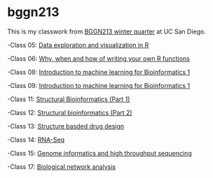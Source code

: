 # bggn213

This is my classwork from [BGGN213 winter quarter](https://github.com/jasminrevanna/bggn213/blob/master/README.md) at UC San Diego.

-Class 05: [Data exploration and visualization in R](https://github.com/jasminrevanna/bggn213/blob/master/class5/class5.Rmd)

-Class 06: [Why, when and how of writing your own R functions](https://github.com/jasminrevanna/bggn213/blob/master/Class06/Class06.Rmd)

-Class 08: [Introduction to machine learning for Bioinformatics 1](https://github.com/jasminrevanna/bggn213/blob/master/Class08/Class08.Rmd)

-Class 09: [Introduction to machine learning for Bioinformatics 1](https://github.com/jasminrevanna/bggn213/blob/master/Class09/Class09.Rmd)

-Class 11: [Structural Bioinformatics (Part 1)](https://github.com/jasminrevanna/bggn213/blob/master/Class11/Class11.Rmd)

-Class 12: [Structural bioinformatics (Part 2)](https://github.com/jasminrevanna/bggn213/blob/master/Class12/Structural%20Bioinformatics.Rmd)

-Class 13: [Structure basded drug design](https://github.com/jasminrevanna/bggn213/blob/master/class13/class13.Rmd)

-Class 14: [RNA-Seq](https://github.com/jasminrevanna/bggn213/blob/master/class14/class14.Rmd)

-Class 15: [Genome informatics and high throughput sequencing](https://github.com/jasminrevanna/bggn213/blob/master/Class15/Class15.Rmd)

-Class 17: [Biological network analysis](https://github.com/jasminrevanna/bggn213/blob/master/class17/class17.Rmd)
